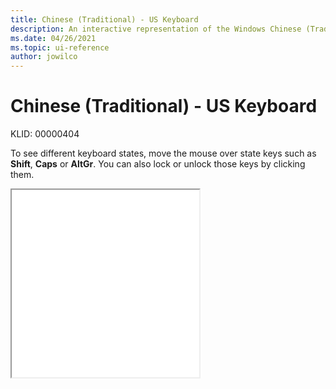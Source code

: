 ```yaml
---
title: Chinese (Traditional) - US Keyboard
description: An interactive representation of the Windows Chinese (Traditional) - US keyboard. To see different keyboard states, click or move the mouse over the state keys.
ms.date: 04/26/2021
ms.topic: ui-reference
author: jowilco
---
```


# Chinese (Traditional) - US Keyboard

KLID: 00000404

To see different keyboard states, move the mouse over state keys such as **Shift**, **Caps** or **AltGr**. You can also lock or unlock those keys by clicking them.

<iframe src="kbdus_4.html" height="300"></iframe>

